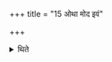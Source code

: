 +++
title = "15 ओथा मोद इवं"

+++

<details><summary>थिते</summary>

ओथा मोद इवं होतर्मोद इवमोथा मोद इवोमिति विकल्पन्ते १५
</details>
